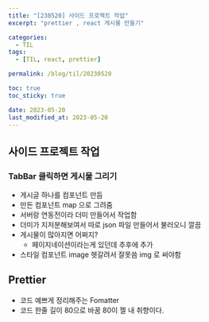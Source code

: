 ```yaml
---
title: "[230520] 사이드 프로젝트 작업"
excerpt: "prettier , react 게시물 만들기"

categories:
  - TIL
tags:
  - [TIL, react, prettier]

permalink: /blog/til/20230520

toc: true
toc_sticky: true

date: 2023-05-20
last_modified_at: 2023-05-20
---
```


## 사이드 프로젝트 작업

### TabBar 클릭하면 게시물 그리기

- 게시글 하나를 컴포넌트 만듬
- 만든 컴포넌트 map 으로 그려줌
- 서버랑 연동전이라 더미 만들어서 작업함
- 더미가 지저분해보여서 따로 json 파일 만들어서 불러오니 깔끔
- 게시물이 많아지면 어쩌지?
  - 페이지네이션이라는게 있던데 추후에 추가
- 스타일 컴포넌트 image 헷갈려서 잘못씀 img 로 써야함

## Prettier

- 코드 예쁘게 정리해주는 Fomatter
- 코드 한줄 길이 80으로 바꿈 80이 젤 내 취향이다.

